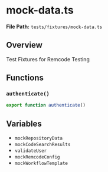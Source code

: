 # mock-data.ts

**File Path:** `tests/fixtures/mock-data.ts`

## Overview

Test Fixtures for Remcode Testing

## Functions

### `authenticate()`

```typescript
export function authenticate()
```

## Variables

- `mockRepositoryData`
- `mockCodeSearchResults`
- `validateUser`
- `mockRemcodeConfig`
- `mockWorkflowTemplate`

